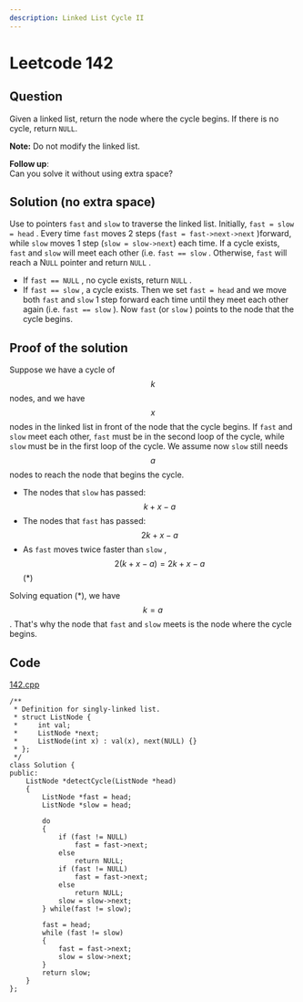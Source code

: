 ```yaml
---
description: Linked List Cycle II
---
```


# Leetcode 142

## Question

Given a linked list, return the node where the cycle begins. If there is no cycle, return `NULL`.

**Note:** Do not modify the linked list.

**Follow up**:  
Can you solve it without using extra space?

## Solution \(no extra space\)

Use to pointers `fast`  and `slow`  to traverse the linked list. Initially, `fast = slow = head` . Every time `fast`  moves 2 steps \(`fast = fast->next->next` \)forward, while `slow` moves 1 step \(`slow = slow->next`\) each time. If a cycle exists, `fast`  and `slow`  will meet each other \(i.e. `fast == slow` . Otherwise, `fast` will reach a N`ULL` pointer and return `NULL` .

* If `fast == NULL` , no cycle exists, return `NULL` .      
* If `fast == slow` , a cycle exists. Then we set `fast = head` and we move both `fast` and `slow` 1 step forward each time until they meet each other again \(i.e. `fast == slow` \). Now `fast` \(or `slow` \) points to the node that the cycle begins.  

## Proof of the solution

Suppose we have a cycle of $$k$$ nodes, and we have $$x$$ nodes in the linked list in front of the node that the cycle begins. If `fast` and `slow` meet each other, `fast` must be in the second loop of the cycle, while `slow` must be in the first loop of the cycle. We assume now `slow` still needs $$a$$ nodes to reach the node that begins the cycle.

* The nodes that `slow` has passed: $$k + x - a$$
* The nodes that `fast` has passed: $$2k + x - a$$
* As `fast` moves twice faster than `slow` ,  $$2(k + x - a) = 2k + x - a$$\(\*\)

Solving equation \(\*\), we have $$k = a$$. That's why the node that `fast` and `slow` meets is the node where the cycle begins.

## Code

[142.cpp](https://github.com/Peterbotliang/leetcodeNotes/blob/master/142.cpp)

```text
/**
 * Definition for singly-linked list.
 * struct ListNode {
 *     int val;
 *     ListNode *next;
 *     ListNode(int x) : val(x), next(NULL) {}
 * };
 */
class Solution {
public:
    ListNode *detectCycle(ListNode *head) 
    {
        ListNode *fast = head;
        ListNode *slow = head;
        
        do
        {
            if (fast != NULL)
                fast = fast->next;
            else
                return NULL;
            if (fast != NULL)
                fast = fast->next;
            else
                return NULL;
            slow = slow->next;
        } while(fast != slow);
        
        fast = head;
        while (fast != slow)
        {
            fast = fast->next;
            slow = slow->next;
        }
        return slow;
    }
};
```

